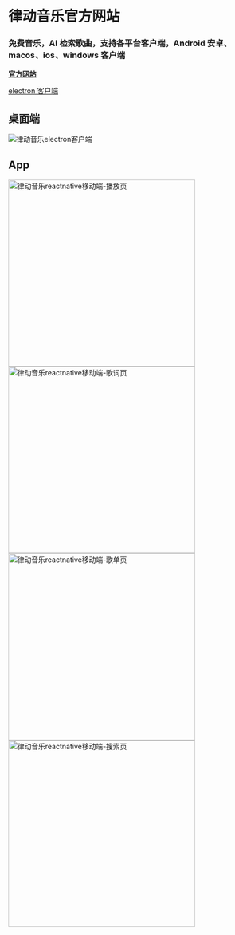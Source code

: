 # 律动音乐官方网站

### 免费音乐，AI 检索歌曲，支持各平台客户端，Android 安卓、macos、ios、windows 客户端

**[官方网站](http://rb.vanyi.top:10930/)**

[electron 客户端](https://github.com/Vanyi0924/music-client-electron)

## 桌面端

<div>
  <img src="./screenshots/client1.png" alt="律动音乐electron客户端">
</div>

## App

<div>
  <img src="./screenshots/app1.jpeg" alt="律动音乐reactnative移动端-播放页" width="375">
  <img src="./screenshots/app2.jpeg" alt="律动音乐reactnative移动端-歌词页" width="375">
  <img src="./screenshots/app3.jpeg" alt="律动音乐reactnative移动端-歌单页" width="375">
  <img src="./screenshots/app4.jpeg" alt="律动音乐reactnative移动端-搜索页" width="375">
</div>
